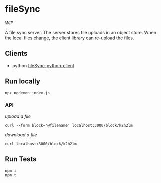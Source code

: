 # fileSync

*WIP*

A file sync server.  The server stores file uploads in an object store.  When
the local files change, the client library can re-upload the files.

## Clients

* python [fileSync-python-client](https://github.com/micarlise/fileSync-python-client)

## Run locally

```
npx nodemon index.js
```

### API

*upload a file*

```
curl --form block='@filename' localhost:3000/block/k2h2lm
```

*download a file*

```
curl localhost:3000/block/k2h2lm
```

## Run Tests

```
npm i 
npm t
```
